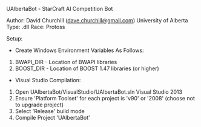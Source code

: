 UAlbertaBot - StarCraft AI Competition Bot

Author:  David Churchill (dave.churchill@gmail.com)
         University of Alberta
Type:    .dll
Race:    Protoss

Setup:

- Create Windows Environment Variables As Follows:
1) BWAPI_DIR - Location of BWAPI libraries
2) BOOST_DIR - Location of BOOST 1.47 libraries (or higher)

- Visual Studio Compilation:

1) Open UAlbertaBot/VisualStudio/UAlbertaBot.sln Visual Studio 2013
2) Ensure 'Platform Toolset' for each project is 'v90' or '2008' (choose not to upgrade project)
3) Select 'Release' build mode
4) Compile Project 'UAlbertaBot'
   